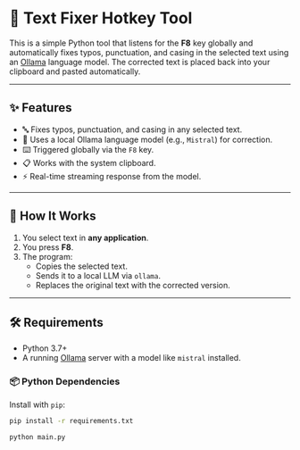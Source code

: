 # 📝 Text Fixer Hotkey Tool

This is a simple Python tool that listens for the **F8** key globally and automatically fixes typos, punctuation, and casing in the selected text using an [Ollama](https://ollama.com) language model. The corrected text is placed back into your clipboard and pasted automatically.

---

## ✨ Features

- 🔤 Fixes typos, punctuation, and casing in any selected text.
- 🧠 Uses a local Ollama language model (e.g., `Mistral`) for correction.
- ⌨️ Triggered globally via the `F8` key.
- 📋 Works with the system clipboard.
- ⚡ Real-time streaming response from the model.

---

## 🚀 How It Works

1. You select text in **any application**.
2. You press **F8**.
3. The program:
   - Copies the selected text.
   - Sends it to a local LLM via `ollama`.
   - Replaces the original text with the corrected version.

---

## 🛠️ Requirements

- Python 3.7+
- A running [Ollama](https://ollama.com/) server with a model like `mistral` installed.

### 📦 Python Dependencies

Install with `pip`:

```bash
pip install -r requirements.txt

python main.py
